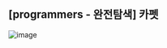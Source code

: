 ## [programmers - 완전탐색] 카펫

![image](https://user-images.githubusercontent.com/22045163/104201273-e891c300-546c-11eb-83ba-3815c8ac36de.png)

